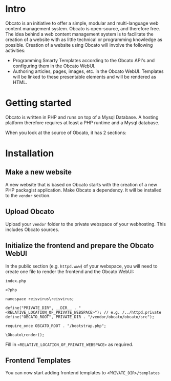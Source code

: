 # Intro
Obcato is an initiative to offer a simple, modular and multi-language web content management system. Obcato is open-source, and therefore free. The idea behind a web content management system is to facilitate the creation of a website with as little technical or programming knowledge as possible. Creation of a website using Obcato will involve the following activities:

* Programming Smarty Templates according to the Obcato API's and configuring them in the Obcato WebUI.
* Authoring articles, pages, images, etc. in the Obcato WebUI. Templates will be linked to these presentable elements and will be rendered as HTML.

# Getting started
Obcato is written in PHP and runs on top of a Mysql Database. A hosting platform therefore requires at least a PHP runtime and a Mysql database.

When you look at the source of Obcato, it has 2 sections:

# Installation

## Make a new website
A new website that is based on Obcato starts with the creation of a new PHP packagist application. Make Obcato a dependency. It will be installed to the `vendor` section.

## Upload Obcato
Upload your `vendor` folder to the private webspace of your webhosting. This includes Obcato sources.

## Initialize the frontend and prepare the Obcato WebUI
In the public section (e.g. `httpd.www`) of your webspace, you will need to create one file to render the frontend and the Obcato WebUI:

`index.php`
```
<?php

namespace reisvirus\reisvirus;

define("PRIVATE_DIR", __DIR__ . "<RELATIVE_LOCATION_OF_PRIVATE_WEBSPACE>"); // e.g. /../httpd.private
define("OBCATO_ROOT", PRIVATE_DIR . "/vendor/obcato/obcato/src");

require_once OBCATO_ROOT . "/bootstrap.php";

\Obcato\render();
```

Fill in `<RELATIVE_LOCATION_OF_PRIVATE_WEBSPACE>` as required.

## Frontend Templates
You can now start adding frontend templates to `<PRIVATE_DIR>/templates`

